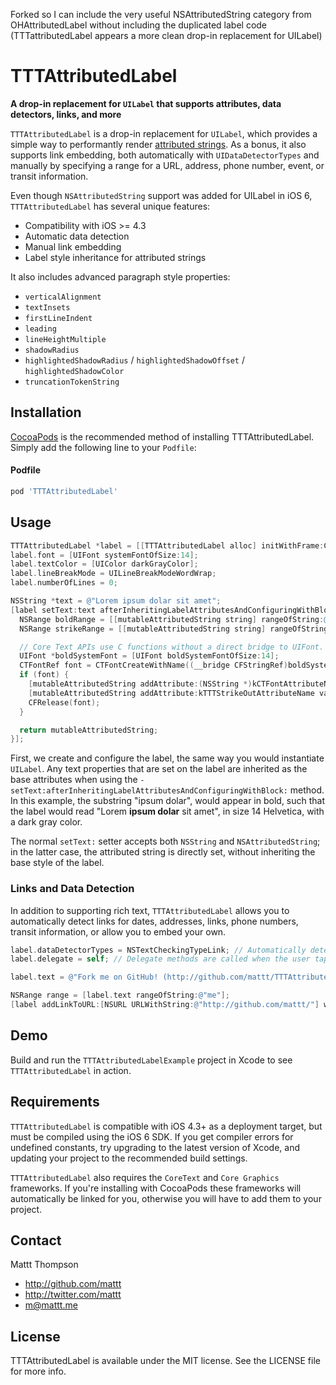 Forked so I can include the very useful NSAttributedString category from OHAttributedLabel without including the duplicated label code (TTTattributedLabel appears a more clean drop-in replacement for UILabel)

# TTTAttributedLabel

**A drop-in replacement for `UILabel` that supports attributes, data detectors, links, and more**

`TTTAttributedLabel` is a drop-in replacement for `UILabel`, which provides a simple way to performantly render [attributed strings](http://developer.apple.com/library/mac/#documentation/Cocoa/Reference/Foundation/Classes/NSAttributedString_Class/Reference/Reference.html). As a bonus, it also supports link embedding, both automatically with `UIDataDetectorTypes` and manually by specifying a range for a URL, address, phone number, event, or transit information.

Even though `NSAttributedString` support was added for UILabel in iOS 6, `TTTAttributedLabel` has several unique features:

- Compatibility with iOS >= 4.3
- Automatic data detection
- Manual link embedding
- Label style inheritance for attributed strings

It also includes advanced paragraph style properties:

- `verticalAlignment`
- `textInsets`
- `firstLineIndent`
- `leading`
- `lineHeightMultiple`
- `shadowRadius`
- `highlightedShadowRadius` / `highlightedShadowOffset` / `highlightedShadowColor`
- `truncationTokenString`

## Installation

[CocoaPods](http://cocoapods.org) is the recommended method of installing TTTAttributedLabel. Simply add the following line to your `Podfile`:

#### Podfile

```ruby
pod 'TTTAttributedLabel'
```

## Usage

``` objective-c
TTTAttributedLabel *label = [[TTTAttributedLabel alloc] initWithFrame:CGRectZero];
label.font = [UIFont systemFontOfSize:14];
label.textColor = [UIColor darkGrayColor];
label.lineBreakMode = UILineBreakModeWordWrap;
label.numberOfLines = 0;

NSString *text = @"Lorem ipsum dolar sit amet";
[label setText:text afterInheritingLabelAttributesAndConfiguringWithBlock:^ NSMutableAttributedString *(NSMutableAttributedString *mutableAttributedString) {
  NSRange boldRange = [[mutableAttributedString string] rangeOfString:@"ipsum dolar" options:NSCaseInsensitiveSearch];
  NSRange strikeRange = [[mutableAttributedString string] rangeOfString:@"sit amet" options:NSCaseInsensitiveSearch];

  // Core Text APIs use C functions without a direct bridge to UIFont. See Apple's "Core Text Programming Guide" to learn how to configure string attributes.
  UIFont *boldSystemFont = [UIFont boldSystemFontOfSize:14];
  CTFontRef font = CTFontCreateWithName((__bridge CFStringRef)boldSystemFont.fontName, boldSystemFont.pointSize, NULL);
  if (font) {
    [mutableAttributedString addAttribute:(NSString *)kCTFontAttributeName value:(id)font range:boldRange];
    [mutableAttributedString addAttribute:kTTTStrikeOutAttributeName value:[NSNumber numberWithBool:YES] range:strikeRange];
    CFRelease(font);
  }

  return mutableAttributedString;
}];
```

First, we create and configure the label, the same way you would instantiate `UILabel`. Any text properties that are set on the label are inherited as the base attributes when using the `-setText:afterInheritingLabelAttributesAndConfiguringWithBlock:` method. In this example, the substring "ipsum dolar", would appear in bold, such that the label would read "Lorem **ipsum dolar** sit amet", in size 14 Helvetica, with a dark gray color.

The normal `setText:` setter accepts both `NSString` and `NSAttributedString`; in the latter case, the attributed string is directly set, without inheriting the base style of the label.

### Links and Data Detection

In addition to supporting rich text, `TTTAttributedLabel` allows you to automatically detect links for dates, addresses, links, phone numbers, transit information, or allow you to embed your own.

``` objective-c
label.dataDetectorTypes = NSTextCheckingTypeLink; // Automatically detect links when the label text is subsequently changed
label.delegate = self; // Delegate methods are called when the user taps on a link (see `TTTAttributedLabelDelegate` protocol)

label.text = @"Fork me on GitHub! (http://github.com/mattt/TTTAttributedLabel/)"; // Repository URL will be automatically detected and linked

NSRange range = [label.text rangeOfString:@"me"];
[label addLinkToURL:[NSURL URLWithString:@"http://github.com/mattt/"] withRange:range]; // Embedding a custom link in a substring
```

## Demo

Build and run the `TTTAttributedLabelExample` project in Xcode to see `TTTAttributedLabel` in action.

## Requirements

`TTTAttributedLabel` is compatible with iOS 4.3+ as a deployment target, but must be compiled using the iOS 6 SDK. If you get compiler errors for undefined constants, try upgrading to the latest version of Xcode, and updating your project to the recommended build settings.

`TTTAttributedLabel` also requires the `CoreText` and `Core Graphics` frameworks. If you're installing with CocoaPods these frameworks will automatically be linked for you, otherwise you will have to add them to your project.

## Contact

Mattt Thompson

- http://github.com/mattt
- http://twitter.com/mattt
- m@mattt.me

## License

TTTAttributedLabel is available under the MIT license. See the LICENSE file for more info.
